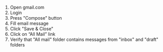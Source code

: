 1. Open gmail.com
2. Login
3. Press "Compose" button
4. Fill email message 
5. Click "Save & Close"
6. Click on “All Mail” link
7. Verify that "All mail" folder contains messages from "inbox" and "draft" folders
